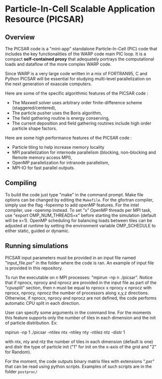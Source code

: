 **Particle-In-Cell Scalable Application Resource (PICSAR)**
============================================================

**Overview**
------------

The PICSAR code is a "mini-app" standalone Particle-In-Cell (PIC) code that includes
the key functionalities of the WARP code main PIC loop. It is a 
compact **self-contained proxy** that adequately portrays the computational loads
and dataflow of the more complex WARP code. 

Since WARP is a very large code written in a mix of FORTRAN95, C and Python 
PICSAR will be essential for studying multi-level parallelization on the next
generation of exascale computers. 

Here are some of the specific algorithmic features of the PICSAR code :  

* The Maxwell solver uses arbitrary order finite-difference scheme (staggered/centered), 
* The particle pusher uses the Boris algorithm,
* The field gathering routine is energy conserving, 
* The current deposition and field gathering routines include high order particle shape factors.

Here are some high performance features of the PICSAR code :

* Particle tiling to help increase memory locality
* MPI parallelization for internode parallelism (blocking, non-blocking and Remote memory access MPI), 
* OpenMP parallelization for intranode parallelism,
* MPI-IO for fast parallel outputs.

**Compiling**
-------------

To build the code just type "make" in the command prompt. Make file options can be changed by editing the `Makefile`. For the gfortran compiler, simply use the flag -fopenmp to add openMP features. For the intel compiler, use -openmp instead. To set "x" OpenMP threads per MPI task, use "export OMP_NUM_THREADS=x" before starting the simulation (default will be x=1). OpenMP scheduling for balancing loads between tiles can be adjusted at runtime by setting the environment variable OMP_SCHEDULE to either static, guided or dynamic. 

**Running simulations**
-----------------------

PICSAR input parameters must be provided in an input file named "input_file.pxr" in the folder where the code is ran. An example of input file is provided in this repository.

To run the executable on n MPI processes: "mpirun -np n ./picsar". Notice that if nprocx, nprocy and nprocz are provided in the input file as part of the "cpusplit" section, then n must be equal to nprocx x nprocy x nprocz with nprocx, nprocy, nprocz the number of processors along x,y,z directions. Otherwise, if nprocx, nprocy and nprocz are not defined, the code performs automatic CPU split in each direction. 

User can specify some arguments in the command line. For the moments this feature supports only the number of tiles in each dimension and the init of particle distribution. Ex: 

mpirun -np 1 ./picsar -ntilex ntx -ntiley nty -ntilez ntz -distr 1

with ntx, nty and ntz the number of tiles in each dimension (default is one) and distr the type of particle init ("1" for init on the x-axis of the grid and "2" for Random). 

For the moment, the code outputs binary matrix files with extensions ".pxr" that can be read using python scripts. Examples of such scripts are in the folder `postproc/`